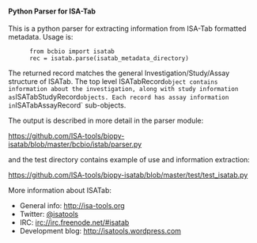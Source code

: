 #### Python Parser for ISA-Tab

This is a python parser for extracting information from ISA-Tab
formatted metadata. Usage is:

          from bcbio import isatab
          rec = isatab.parse(isatab_metadata_directory)

The returned record matches the general Investigation/Study/Assay
structure of ISATab. The top level ISATabRecord` object
contains information about the investigation, along with study
information as `ISATabStudyRecord` objects. Each record has assay
information in `ISATabAssayRecord` sub-objects.

The output is described in more detail in the parser module:

https://github.com/ISA-tools/biopy-isatab/blob/master/bcbio/istab/parser.py

and the test directory contains example of use and information
extraction:

https://github.com/ISA-tools/biopy-isatab/blob/master/test/test_isatab.py

More information about ISATab:

- General info: <http://isa-tools.org>
- Twitter: [@isatools](http://twitter.com/isatools)
- IRC: [irc://irc.freenode.net/#isatab](irc://irc.freenode.net/#isatab)
- Development blog: <http://isatools.wordpress.com>
